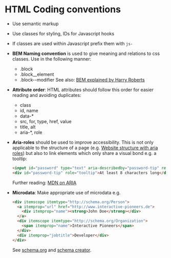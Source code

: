 # HTML Coding conventions

- Use semantic markup
- Use classes for styling, IDs for Javascript hooks
- If classes are used within Javascript prefix them with `js-`
- __BEM Naming convention__ is used to give meaning and relations to css classes. Use in the following manner:
  - .block
  - .block__element
  - .block--modifier
  See also: [BEM explained by Harry Roberts](http://csswizardry.com/2013/01/mindbemding-getting-your-head-round-bem-syntax/)
- __Attribute order__: HTML attributes should follow this order for easier reading and avoiding duplicates:
  - class
  - id, name
  - data-*
  - src, for, type, href, value
  - title, alt
  - aria-*, role
- __Aria-roles__ should be used to improve accessibility. This is not only applicable to the structure of a page (e.g. [Website structure with aria roles](http://www.html5accessibility.com/tests/roles-land.html)) but also to link elements which only share a visual bond e.g. a tooltip:

  ```html
  <input id="password" type="text" aria-describedby="password-tip" required>
  <div id="password-tip" role="tooltip">At least 8 characters long</div>
  ```
  Further reading: [MDN on ARIA](https://developer.mozilla.org/en-US/docs/Web/Accessibility/ARIA)
- __Microdata__: Make appropriate use of microdata e.g.

  ```html
  <div itemscope itemtype="http://schema.org/Person">
    <a itemprop="url" href="http://www.interactive-pioneers.de">
      <div itemprop="name"><strong>John Doe</strong></div>
    </a>
    <div itemscope itemtype="http://schema.org/Organization">
      <span itemprop="name">Interactive Pioneers</span>
    </div>
    <div itemprop="jobtitle">Developer</div>
  </div>
  ```
  See [schema.org](schema.org) and [schema creator](schema-creator.org).
